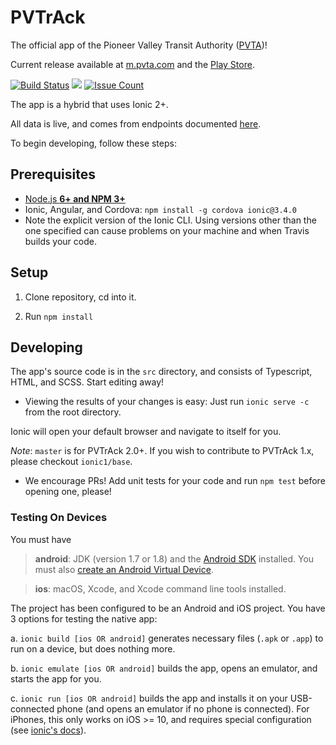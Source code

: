 # PVTrAck

The official app of the Pioneer Valley Transit Authority ([PVTA](pvta.com))!

Current release available at [m.pvta.com](m.pvta.com) and the [Play Store](https://play.google.com/store/apps/details?id=com.umts.pvtamultiplaform).

[![Build Status](https://travis-ci.org/umts/pvta-multiplatform.svg?branch=master)](https://travis-ci.org/umts/pvta-multiplatform)
<a href="https://codeclimate.com/github/umts/pvta-multiplatform"><img src="https://codeclimate.com/github/umts/pvta-multiplatform/badges/gpa.svg" /></a>
[![Issue Count](https://codeclimate.com/github/umts/pvta-multiplatform/badges/issue_count.svg)](https://codeclimate.com/github/umts/pvta-multiplatform)

The app is a hybrid that uses Ionic 2+.

All data is live, and comes from endpoints documented [here](http://bustracker.pvta.com/InfoPoint/swagger/ui/index#!).

To begin developing, follow these steps:

## Prerequisites
- [Node.js <b>6+ and NPM 3+</b>](https://nodejs.org/en/)
- Ionic, Angular, and Cordova: `npm install -g cordova ionic@3.4.0`
 - Note the explicit version of the Ionic CLI. Using versions other than the one specified can cause problems on your machine and when Travis builds your code. 

## Setup

1. Clone repository, cd into it.

2. Run `npm install`

## Developing

The app's source code is in the `src` directory, and consists of Typescript, HTML, and SCSS. Start editing away!

  - Viewing the results of your changes is easy:
   Just run `ionic serve -c` from the root  directory.

  Ionic will open your default browser and navigate to itself for you.

  *Note*: `master` is for PVTrAck 2.0+.  If you wish to contribute to PVTrAck 1.x, please checkout `ionic1/base`.
  - We encourage PRs! Add unit tests for your code and run `npm test` before opening one, please!

### Testing On Devices

You must have

> **android**: JDK (version 1.7 or 1.8) and the [Android SDK](http://developer.android.com/sdk/installing/index.html) installed.
You must also [create an Android Virtual Device](http://developer.android.com/tools/devices/managing-avds.html).

> **ios**: macOS, Xcode, and Xcode command line tools installed.

The project has been configured to be an Android and iOS project.  You have 3 options for testing the native app:

   a. `ionic build [ios OR android]` generates necessary files (`.apk` or `.app`) to run on a device, but does nothing more.

   b. `ionic emulate [ios OR android]` builds the app, opens an emulator, and starts the app for you.

   c. `ionic run [ios OR android]` builds the app and installs it on your USB-connected phone (and opens an emulator if no phone is connected). For iPhones, this only works on iOS >= 10, and requires special configuration (see [ionic's docs](http://ionicframework.com/docs/intro/deploying/)).
